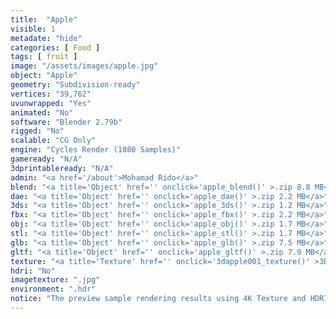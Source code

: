 ```yaml
---
title:  "Apple"
visible: 1
metadate: "hide"
categories: [ Food ]
tags: [ fruit ]
image: "/assets/images/apple.jpg"
object: "Apple"
geometry: "Subdivision-ready"
vertices: "39,762"
uvunwrapped: "Yes"
animated: "No"
software: "Blender 2.79b"
rigged: "No"
scalable: "CG Only"
engine: "Cycles Render (1080 Samples)"
gameready: "N/A"
3dprintableready: "N/A"
admin: "<a href='/about'>Mohamad Rido</a>"
blend: "<a title='Object' href='' onclick='apple_blend()' >.zip 8.8 MB</a>"
dae: "<a title='Object' href='' onclick='apple_dae()' >.zip 2.2 MB</a>"
3ds: "<a title='Object' href='' onclick='apple_3ds()' >.zip 1.2 MB</a>"
fbx: "<a title='Object' href='' onclick='apple_fbx()' >.zip 2.2 MB</a>"
obj: "<a title='Object' href='' onclick='apple_obj()' >.zip 1.7 MB</a>"
stl: "<a title='Object' href='' onclick='apple_stl()' >.zip 1.7 MB</a>"
glb: "<a title='Object' href='' onclick='apple_glb()' >.zip 7.5 MB</a>"
gltf: "<a title='Object' href='' onclick='apple_gltf()' >.zip 7.9 MB</a>"
texture: "<a title='Texture' href='' onclick='3dapple001_texture()' >3DApple001</a>"
hdri: "No"
imagetexture: ".jpg"
environment: ".hdr"
notice: "The preview sample rendering results using 4K Texture and HDRI. But the .blend file format available for download uses 1K as the sample to reduce the file size when you download it."
---
```

